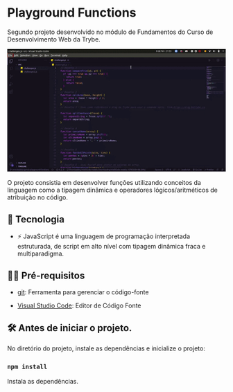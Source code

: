 # Playground Functions

Segundo projeto desenvolvido no módulo de Fundamentos do Curso de Desenvolvimento Web da Trybe.

![preview](.github/preview.gif)

O projeto consistia em desenvolver funções utilizando conceitos da linguagem como a tipagem dinâmica e operadores lógicos/aritméticos de atribuição no código.

## 🚀 Tecnologia

- ⚡ JavaScript é uma linguagem de programação interpretada estruturada, de script em alto nível com tipagem dinâmica fraca e multiparadigma.

## ✋🏻 Pré-requisitos

- [git](https://git-scm.com/downloads): Ferramenta para gerenciar o código-fonte

- [Visual Studio Code](https://code.visualstudio.com/): Editor de Código Fonte

## :hammer_and_wrench: Antes de iniciar o projeto.

No diretório do projeto, instale as dependências e inicialize o projeto:

### `npm install`

Instala as dependências.
